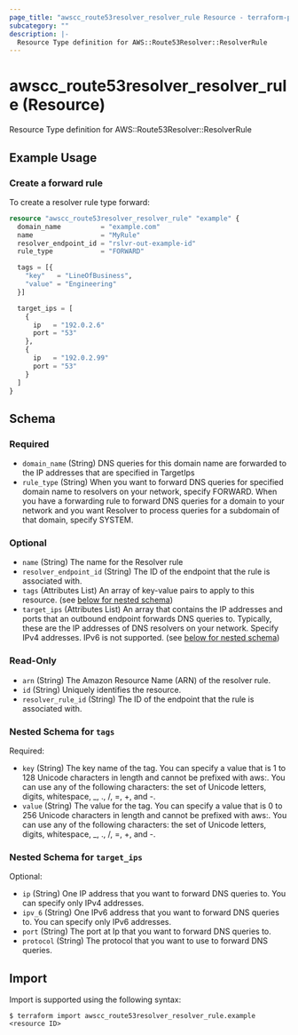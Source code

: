 ```yaml
---
page_title: "awscc_route53resolver_resolver_rule Resource - terraform-provider-awscc"
subcategory: ""
description: |-
  Resource Type definition for AWS::Route53Resolver::ResolverRule
---
```


# awscc_route53resolver_resolver_rule (Resource)

Resource Type definition for AWS::Route53Resolver::ResolverRule

## Example Usage

### Create a forward rule

To create a resolver rule type forward:

```terraform
resource "awscc_route53resolver_resolver_rule" "example" {
  domain_name          = "example.com"
  name                 = "MyRule"
  resolver_endpoint_id = "rslvr-out-example-id"
  rule_type            = "FORWARD"

  tags = [{
    "key"   = "LineOfBusiness",
    "value" = "Engineering"
  }]

  target_ips = [
    {
      ip   = "192.0.2.6"
      port = "53"
    },
    {
      ip   = "192.0.2.99"
      port = "53"
    }
  ]
}
```

<!-- schema generated by tfplugindocs -->
## Schema

### Required

- `domain_name` (String) DNS queries for this domain name are forwarded to the IP addresses that are specified in TargetIps
- `rule_type` (String) When you want to forward DNS queries for specified domain name to resolvers on your network, specify FORWARD. When you have a forwarding rule to forward DNS queries for a domain to your network and you want Resolver to process queries for a subdomain of that domain, specify SYSTEM.

### Optional

- `name` (String) The name for the Resolver rule
- `resolver_endpoint_id` (String) The ID of the endpoint that the rule is associated with.
- `tags` (Attributes List) An array of key-value pairs to apply to this resource. (see [below for nested schema](#nestedatt--tags))
- `target_ips` (Attributes List) An array that contains the IP addresses and ports that an outbound endpoint forwards DNS queries to. Typically, these are the IP addresses of DNS resolvers on your network. Specify IPv4 addresses. IPv6 is not supported. (see [below for nested schema](#nestedatt--target_ips))

### Read-Only

- `arn` (String) The Amazon Resource Name (ARN) of the resolver rule.
- `id` (String) Uniquely identifies the resource.
- `resolver_rule_id` (String) The ID of the endpoint that the rule is associated with.

<a id="nestedatt--tags"></a>
### Nested Schema for `tags`

Required:

- `key` (String) The key name of the tag. You can specify a value that is 1 to 128 Unicode characters in length and cannot be prefixed with aws:. You can use any of the following characters: the set of Unicode letters, digits, whitespace, _, ., /, =, +, and -.
- `value` (String) The value for the tag. You can specify a value that is 0 to 256 Unicode characters in length and cannot be prefixed with aws:. You can use any of the following characters: the set of Unicode letters, digits, whitespace, _, ., /, =, +, and -.


<a id="nestedatt--target_ips"></a>
### Nested Schema for `target_ips`

Optional:

- `ip` (String) One IP address that you want to forward DNS queries to. You can specify only IPv4 addresses.
- `ipv_6` (String) One IPv6 address that you want to forward DNS queries to. You can specify only IPv6 addresses.
- `port` (String) The port at Ip that you want to forward DNS queries to.
- `protocol` (String) The protocol that you want to use to forward DNS queries.

## Import

Import is supported using the following syntax:

```shell
$ terraform import awscc_route53resolver_resolver_rule.example <resource ID>
```